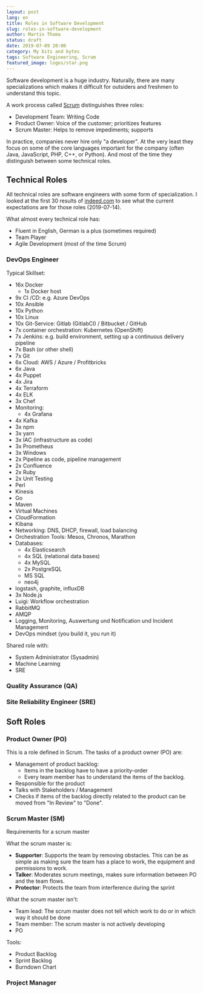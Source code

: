 ```yaml
---
layout: post
lang: en
title: Roles in Software Development
slug: roles-in-software-development
author: Martin Thoma
status: draft
date: 2019-07-09 20:00
category: My bits and bytes
tags: Software Engineering, Scrum
featured_image: logos/star.png
---
```

Software development is a huge industry. Naturally, there are many
specializations which makes it difficult for outsiders and freshmen to
understand this topic.

A work process called <a href="https://en.wikipedia.org/wiki/Scrum_(software_development)">Scrum</a>
distinguishes three roles:

* Development Team: Writing Code
* Product Owner: Voice of the customer; prioritizes features
* Scrum Master: Helps to remove impediments; supports

In practice, companies never hire only "a developer". At the very least they
focus on some of the core languages important for the company (often Java,
JavaScript, PHP, C++, or Python). And most of the time they distinguish between
some technical roles.


## Technical Roles

All technical roles are software engineers with some form of specialization.
I looked at the first 30 results of <a href="https://de.indeed.com/Devops-Engineer-Jobs">indeed.com</a>
to see what the current expectations are for those roles (2019-07-14).

What almost every technical role has:

* Fluent in English, German is a plus (sometimes required)
* Team Player
* Agile Development (most of the time Scrum)


### DevOps Engineer

Typical Skillset:

* 16x Docker
    * 1x Docker host
* 9x CI /CD: e.g. Azure DevOps
* 10x Ansible
* 10x Python
* 10x Linux
* 10x Git-Service: Gitlab (GitlabCI) / Bitbucket / GitHub
* 7x container orchestration: Kubernetes (OpenShift)
* 7x Jenkins: e.g. build environment, setting up a continuous delivery pipeline
* 7x Bash (or other shell)
* 7x Git
* 6x Cloud: AWS / Azure / Profitbricks
* 6x Java
* 4x Puppet
* 4x Jira
* 4x Terraform
* 4x ELK
* 3x Chef
* Monitoring:
    * 4x Grafana
* 4x Kafka
* 3x npm
* 3x yarn
* 3x IAC (infrastructure as code)
* 3x Prometheus
* 3x Windows
* 2x Pipeline as code, pipeline management
* 2x Confluence
* 2x Ruby
* 2x Unit Testing
* Perl
* Kinesis
* Go
* Maven
* Virtual Machines
* CloudFormation
* Kibana
* Networking: DNS, DHCP, firewall, load balancing
* Orchestration Tools: Mesos, Chronos, Marathon
* Databases:
    * 4x Elasticsearch
    * 4x SQL (relational data bases)
    * 4x MySQL
    * 2x PostgreSQL
    * MS SQL
    * neo4j
* logstash, graphite, influxDB
* 3x Node.js
* Luigi: Workflow orchestration
* RabbitMQ
* AMQP
* Logging, Monitoring, Auswertung und Notification und Incident Management
* DevOps mindset (you build it, you run it)

Shared role with:

* System Administrator (Sysadmin)
* Machine Learning
* SRE


### Quality Assurance (QA)

### Site Reliability Engineer (SRE)

## Soft Roles

### Product Owner (PO)

This is a role defined in Scrum. The tasks of a product owner (PO) are:

* Management of product backlog:
    * Items in the backlog have to have a priority-order
    * Every team member has to understand the items of the backlog.
* Responsible for the product
* Talks with Stakeholders / Management
* Checks if items of the backlog directly related to the product can be moved
  from "In Review" to "Done".


### Scrum Master (SM)

Requirements for a scrum master

What the scrum master is:

* **Supporter**: Supports the team by removing obstacles. This can be as simple
  as making sure the team has a place to work, the equipment and permissions to
  work.
* **Talker**: Moderates scrum meetings, makes sure information between PO and
  the team flows.
* **Protector**: Protects the team from interference during the sprint

What the scrum master isn't:

* Team lead: The scrum master does not tell which work to do or in which way it
  should be done
* Team member: The scrum master is not actively developing
* PO

Tools:

* Product Backlog
* Sprint Backlog
* Burndown Chart


### Project Manager
